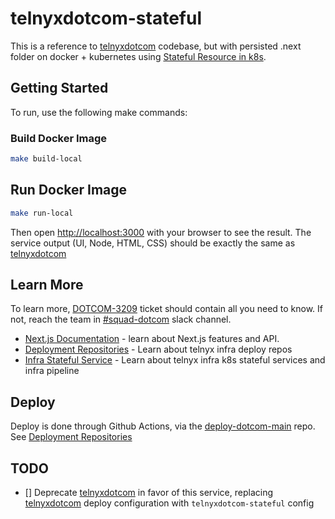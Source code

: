 # telnyxdotcom-stateful

This is a reference to [telnyxdotcom](../telnyxdotcom/README.md) codebase, but with persisted .next folder on docker + kubernetes using [Stateful Resource in k8s](https://app.getguru.com/card/coBRb99i/Beta-How-to-deploy-a-Stateful-Service).

## Getting Started

To run, use the following make commands:

### Build Docker Image

```bash
make build-local
```

## Run Docker Image

```bash
make run-local
```

Then open [http://localhost:3000](http://localhost:3000) with your browser to see the result. The service output (UI, Node, HTML, CSS) should be exactly the same as [telnyxdotcom](../telnyxdotcom/README.md)

## Learn More

To learn more, [DOTCOM-3209](https://telnyx.atlassian.net/browse/DOTCOM-3209) ticket should contain all you need to know. If not, reach the team in [#squad-dotcom](https://telnyx.slack.com/archives/C0179536KU7) slack channel.

- [Next.js Documentation](https://nextjs.org/docs) - learn about Next.js features and API.
- [Deployment Repositories](https://app.getguru.com/card/cKxjeM7i/Deployment-repositories) - Learn about telnyx infra deploy repos
- [Infra Stateful Service](https://app.getguru.com/card/coBRb99i/Beta-How-to-deploy-a-Stateful-Service) - Learn about telnyx infra k8s stateful services and infra pipeline

## Deploy

Deploy is done through Github Actions, via the [deploy-dotcom-main](https://github.com/team-telnyx/deploy-dotcom-main) repo. See [Deployment Repositories](https://app.getguru.com/card/cKxjeM7i/Deployment-repositories)

## TODO

- [] Deprecate [telnyxdotcom](../telnyxdotcom/README.md) in favor of this service, replacing [telnyxdotcom](../telnyxdotcom/README.md) deploy configuration with `telnyxdotcom-stateful` config

